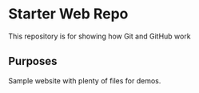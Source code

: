 # Starter Web Repo

This repository is for showing how Git and GitHub work

## Purposes

Sample website with plenty of files for demos.